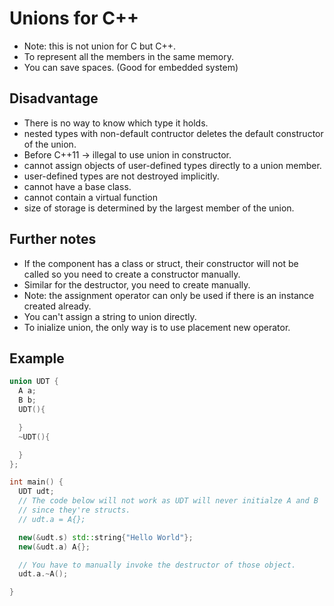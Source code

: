 # Unions for C++
- Note: this is not union for C but C++.
- To represent all the members in the same memory.
- You can save spaces. (Good for embedded system)


## Disadvantage
- There is no way to know which type it holds.
- nested types with non-default contructor deletes the default constructor
  of the union.
- Before C++11 -> illegal to use union in constructor.
- cannot assign objects of user-defined types directly to a union member.
- user-defined types are not destroyed implicitly.
- cannot have a base class.
- cannot contain a virtual function
- size of storage is determined by the largest member of the union.

## Further notes
- If the component has a class or struct, their constructor will not be
  called so you need to create a constructor manually.
- Similar for the destructor, you need to create manually.
- Note: the assignment operator can only be used if there is an instance
  created already.
- You can't assign a string to union directly.
- To inialize union, the only way is to use placement new operator.


## Example
```cpp
union UDT {
  A a;
  B b;
  UDT(){

  }
  ~UDT(){

  }
};

int main() {
  UDT udt;
  // The code below will not work as UDT will never initialze A and B
  // since they're structs.
  // udt.a = A{};

  new(&udt.s) std::string{"Hello World"};
  new(&udt.a) A{};

  // You have to manually invoke the destructor of those object.
  udt.a.~A();

}